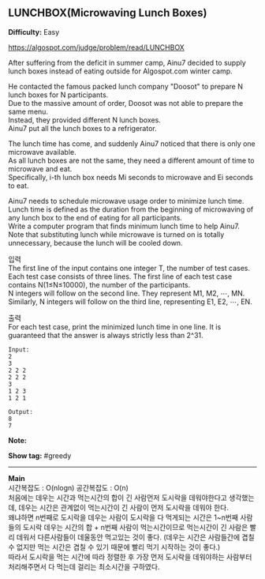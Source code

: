 ## LUNCHBOX(Microwaving Lunch Boxes)

**Difficulty:** Easy

https://algospot.com/judge/problem/read/LUNCHBOX

After suffering from the deficit in summer camp, Ainu7 decided to supply lunch boxes instead of eating outside for Algospot.com winter camp. <br/>

He contacted the famous packed lunch company "Doosot" to prepare N lunch boxes for N participants. <br/>
Due to the massive amount of order, Doosot was not able to prepare the same menu. <br/>
Instead, they provided different N lunch boxes. <br/>
Ainu7 put all the lunch boxes to a refrigerator. <br/>

The lunch time has come, and suddenly Ainu7 noticed that there is only one microwave available. <br/>
As all lunch boxes are not the same, they need a different amount of time to microwave and eat. <br/>
Specifically, i-th lunch box needs Mi seconds to microwave and Ei seconds to eat.

Ainu7 needs to schedule microwave usage order to minimize lunch time. <br/>
Lunch time is defined as the duration from the beginning of microwaving of any lunch box to the end of eating for all participants. <br/>
Write a computer program that finds minimum lunch time to help Ainu7. <br/>
Note that substituting lunch while microwave is turned on is totally unnecessary, because the lunch will be cooled down. <br/>

입력 <br/>
The first line of the input contains one integer T, the number of test cases. <br/>
Each test case consists of three lines. The first line of each test case contains N(1≤N≤10000), the number of the participants. <br/>
N integers will follow on the second line. They represent M1, M2, ⋯, MN. <br/>
Similarly, N integers will follow on the third line, representing E1, E2, ⋯, EN. <br/>

출력 <br/>
For each test case, print the minimized lunch time in one line. It is guaranteed that the answer is always strictly less than 2^31.

```
Input:
2
3
2 2 2
2 2 2
3
1 2 3
1 2 1

Output: 
8
7
```

**Note:**

**Show tag:** \#greedy

------------------------------------

**Main** <br/>
시간복잡도 : O(nlogn) 공간복잡도 : O(n) <br/>
처음에는 데우는 시간과 먹는시간의 합이 긴 사람먼저 도시락을 데워야한다고 생각했는데, 데우는 시간은 관계없이 먹는시간이 긴 사람이 먼저 도시락을 데워야 한다. <br/>
왜냐하면 n번째로 도시락을 데우는 사람이 도시락을 다 먹게되는 시간은 1~n번째 사람들의 도시락 데우는 시간의 합 + n번째 사람이 먹는시간이므로 먹는시간이 긴 사람은 빨리 데워서 다른사람들이 데울동안 먹고있는 것이 좋다. (데우는 시간은 사람들간에 겹칠 수 없지만 먹는 시간은 겹칠 수 있기 때문에 빨리 먹기 시작하는 것이 좋다.) <br/>
따라서 도시락을 먹는 시간에 따라 정렬한 후 가장 먼저 도시락을 데워야하는 사람부터 처리해주면서 다 먹는데 걸리는 최소시간을 구하였다.